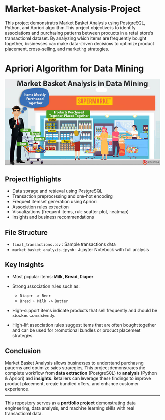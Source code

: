 # Market-basket-Analysis-Project
This project demonstrates Market Basket Analysis using PostgreSQL, Python, and Apriori algorithm.This project objective is to identify associations and purchasing patterns between products in a retail store’s transactional dataset. By analyzing which items are frequently bought together, businesses can make data-driven decisions to optimize product placement, cross-selling, and marketing strategies.

# Apriori Algorithm for Data Mining
![](Market-Basket-Analysis-in-Data-Mining.jpg)

## Project Highlights

- Data storage and retrieval using PostgreSQL
- Transaction preprocessing and one-hot encoding
- Frequent itemset generation using Apriori
- Association rules extraction
- Visualizations (frequent items, rule scatter plot, heatmap)
- Insights and business recommendations

## File Structure

- `final_transactions.csv` : Sample transactions data
- `market_basket_analysis.ipynb` : Jupyter Notebook with full analysis

## Key Insights

* Most popular items: **Milk, Bread, Diaper**
* Strong association rules such as:

  * `Diaper -> Beer`
  * `Bread + Milk -> Butter`
* High-support items indicate products that sell frequently and should be stocked consistently.
* High-lift association rules suggest items that are often bought together and can be used for promotional bundles or product placement strategies.

## Conclusion

Market Basket Analysis allows businesses to understand purchasing patterns and optimize sales strategies. This project demonstrates the complete workflow from **data extraction** (PostgreSQL) to **analysis** (Python & Apriori) and **insights**. Retailers can leverage these findings to improve product placement, create bundled offers, and enhance customer experience.

---

This repository serves as a **portfolio project** demonstrating data engineering, data analysis, and machine learning skills with real transactional data.

